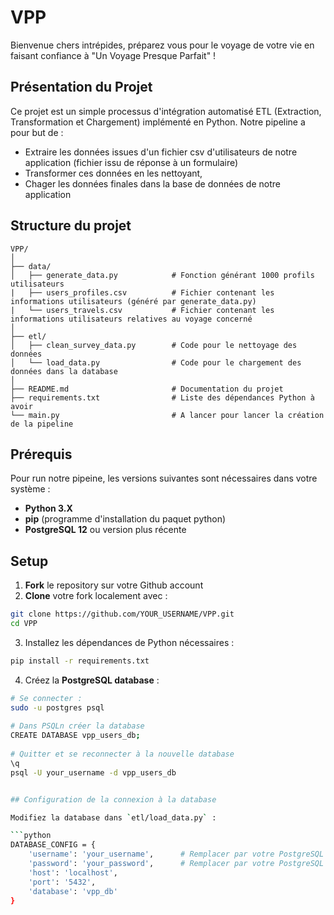 # VPP
Bienvenue chers intrépides, préparez vous pour le voyage de votre vie en faisant confiance à "Un Voyage Presque Parfait" !

## Présentation du Projet 

Ce projet est un simple processus d'intégration automatisé ETL (Extraction, Transformation et Chargement) implémenté en Python. 
Notre pipeline a pour but de : 

- Extraire les données issues d'un fichier csv d'utilisateurs de notre application (fichier issu de réponse à un formulaire)
- Transformer ces données en les nettoyant,
- Chager les données finales dans la base de données de notre application

## Structure du projet

````
VPP/
│
├── data/                           
│   ├── generate_data.py            # Fonction générant 1000 profils utilisateurs
|   ├── users_profiles.csv          # Fichier contenant les informations utilisateurs (généré par generate_data.py)
|   └── users_travels.csv           # Fichier contenant les informations utilisateurs relatives au voyage concerné
│
├── etl/
│   ├── clean_survey_data.py        # Code pour le nettoyage des données
│   └── load_data.py                # Code pour le chargement des données dans la database
│
├── README.md                       # Documentation du projet
├── requirements.txt                # Liste des dépendances Python à avoir 
└── main.py                         # A lancer pour lancer la création de la pipeline
````

## Prérequis 

Pour run notre pipeine, les versions suivantes sont nécessaires dans votre système : 

- **Python 3.X**
- **pip** (programme d'installation du paquet python)
- **PostgreSQL 12** ou version plus récente


## Setup 

1. **Fork** le repository sur votre Github account
2. **Clone** votre fork localement avec :

```bash
git clone https://github.com/YOUR_USERNAME/VPP.git
cd VPP
```
3. Installez les dépendances de Python nécessaires :
   
 ```bash
 pip install -r requirements.txt
 ```
4. Créez la **PostgreSQL database** :

```bash
# Se connecter :
sudo -u postgres psql
   
# Dans PSQLn créer la database
CREATE DATABASE vpp_users_db;
   
# Quitter et se reconnecter à la nouvelle database
\q
psql -U your_username -d vpp_users_db


## Configuration de la connexion à la database

Modifiez la database dans `etl/load_data.py` :

```python
DATABASE_CONFIG = {
    'username': 'your_username',      # Remplacer par votre PostgreSQL username
    'password': 'your_password',      # Remplacer par votre PostgreSQL password
    'host': 'localhost',
    'port': '5432',
    'database': 'vpp_db'
}
```

